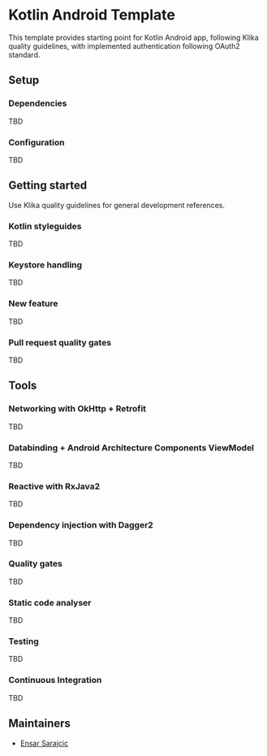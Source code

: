 # Kotlin Android Template

This template provides starting point for Kotlin Android app, following Klika quality guidelines, with implemented authentication following OAuth2 standard.

## Setup

### Dependencies

TBD

### Configuration

TBD

## Getting started

Use Klika quality guidelines for general development references.

### Kotlin styleguides

TBD

### Keystore handling

TBD

### New feature

TBD

### Pull request quality gates

TBD

## Tools

### Networking with OkHttp + Retrofit

TBD

### Databinding + Android Architecture Components ViewModel

TBD

### Reactive with RxJava2

TBD

### Dependency injection with Dagger2

TBD

### Quality gates

TBD

### Static code analyser

TBD

### Testing

TBD

### Continuous Integration

TBD

## Maintainers

- [Ensar Sarajcic](https://github.com/esensar)
